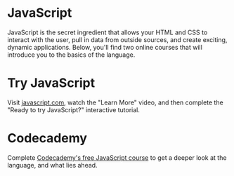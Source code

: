# JavaScript

JavaScript is the secret ingredient that allows your HTML and CSS to interact with the user, pull in data from outside sources, and create exciting, dynamic applications. Below, you'll find two online courses that will introduce you to the basics of the language.

# Try JavaScript

Visit [javascript.com](https://www.javascript.com), watch the "Learn More" video, and then complete the "Ready to try JavaScript?" interactive tutorial.

# Codecademy

Complete [Codecademy's free JavaScript course](https://www.codecademy.com/learn/javascript) to get a deeper look at the language, and what lies ahead.
